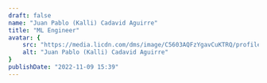 ```yaml
---
draft: false
name: "Juan Pablo (Kalli) Cadavid Aguirre"
title: "ML Engineer"
avatar: {
    src: "https://media.licdn.com/dms/image/C5603AQFzYgavCuKTRQ/profile-displayphoto-shrink_800_800/0/1516886534033?e=1718841600&v=beta&t=xSmGJdZpJFOdxr-pOSrI2XsyZ9FM3FNOGRAKO1XeURY",
    alt: "Juan Pablo (Kalli) Cadavid Aguirre"
}
publishDate: "2022-11-09 15:39"
---
```

